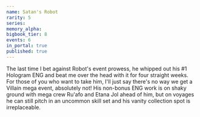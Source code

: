 ```yaml
---
name: Satan's Robot
rarity: 5
series:
memory_alpha:
bigbook_tier: 8
events: 6
in_portal: true
published: true
---
```


The last time I bet against Robot's event prowess, he whipped out his #1 Hologram ENG and beat me over the head with it for four straight weeks. For those of you who want to take him, I'll just say there's no way we get a Villain mega event, absolutely not! His non-bonus ENG work is on shaky ground with mega crew Ru'afo and Etana Jol ahead of him, but on voyages he can still pitch in an uncommon skill set and his vanity collection spot is irreplaceable.
